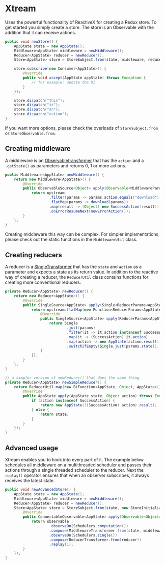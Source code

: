 # Xtream
Uses the powerful functionality of ReactiveX for creating a Redux store. To get started you simply create a store. The store is an Observable with the addition that it can receive actions.

```java
public void newStore() {
    AppState state = new AppState();
    Middleware<AppState> middleware = newMiddleware();
    Reducer<AppState> reducer = newReducer();
    Store<AppState> store = StoreSubject.from(state, middleware, reducer);

    store.subscribe(new Consumer<AppState>() {
        @Override
        public void accept(AppState appState) throws Exception {
            // for example; update the UI
        }
    });

    store.dispatch("this");
    store.dispatch("is");
    store.dispatch("an");
    store.dispatch("action");
}
```
If you want more options, please check the overloads of `StoreSubject.from` or `StoreObservable.from`.

## Creating middleware
A middleware is an [Observabletransformer](http://reactivex.io/RxJava/javadoc/io/reactivex/ObservableTransformer.html) that has the `action` and a `.getState()` as parameters and returns 0, 1 or more actions.

```java
public Middleware<AppState> newMiddleware() {
    return new Middleware<AppState>() {
        @Override
        public ObservableSource<Object> apply(Observable<MiddlewareParams<AppState>> upstream) {
            return upstream
                    .filter(params -> params.action.equals("download"))
                    .flatMap(params -> download(params))
                    .map(result -> (Object) new SuccessAction(result))
                    .onErrorResumeNext(newErrorAction());
        }
    };
}
```

Creating middleware this way can be complex. For simpler implementations, please check out the static functions in the ```MiddlewareUtil``` class.

## Creating reducers
A reducer is a [SingleTransformer](http://reactivex.io/RxJava/javadoc/io/reactivex/SingleTransformer.html) that has the `state` and `action` as a parameter and expects a state as its return value. In addition to the reactive way of creating a reducer, the `ReducerUtil` class contains functions for creating more conventional reducers.

```java
private Reducer<AppState> newReducer() {
    return new Reducer<AppState>() {
        @Override
        public SingleSource<AppState> apply(Single<ReducerParams<AppState>> upstream) {
            return upstream.flatMap(new Function<ReducerParams<AppState>, SingleSource<AppState>>() {
                @Override
                public SingleSource<AppState> apply(ReducerParams<AppState> params) throws Exception {
                    return Single
                            .just(params)
                            .filter(it -> it.action instanceof SuccessAction)
                            .map(it -> (SuccessAction) it.action)
                            .map(action -> new AppState(action.result))
                            .switchIfEmpty(Single.just(params.state));
                }
            });
        }
    };
}

// a simpler version of newReducer() that does the same thing
private Reducer<AppState> newSimpleReducer() {
    return ReducerUtil.map(new BiFunction<AppState, Object, AppState>() {
        @Override
        public AppState apply(AppState state, Object action) throws Exception {
            if (action instanceof SuccessAction) {
                return new AppState(((SuccessAction) action).result);
            } else {
                return state;
            }
        }
    });
}
```

## Advanced usage
Xtream enables you to hook into every part of it. The example below schedules all middleware on a multithreaded scheduler and passes their actions through a single threaded scheduler to the reducer. Next the `replay()` operator ensures that when an observer subscribes, it always receives the latest state.

```java
public void newAdvancedStore() {
    AppState state = new AppState();
    Middleware<AppState> middleware = newMiddleware();
    Reducer<AppState> reducer = newReducer();
    Store<AppState> store = StoreSubject.from(state, new StoreInitializer<AppState>() {
        @Override
        public ConnectableObservable<AppState> apply(Observable<Object> observable, State<AppState> state) throws Exception {
            return observable
                    .observeOn(Schedulers.computation())
                    .compose(MiddlewareTransformer.from(state, middleware))
                    .observeOn(Schedulers.single())
                    .compose(ReducerTransformer.from(reducer))
                    .replay(1);
        }
    });
}
```
